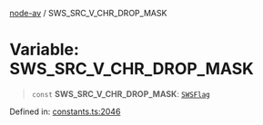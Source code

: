 [node-av](../globals.md) / SWS\_SRC\_V\_CHR\_DROP\_MASK

# Variable: SWS\_SRC\_V\_CHR\_DROP\_MASK

> `const` **SWS\_SRC\_V\_CHR\_DROP\_MASK**: [`SWSFlag`](../type-aliases/SWSFlag.md)

Defined in: [constants.ts:2046](https://github.com/seydx/av/blob/f8631fc881b394300b1479f511d55cf1c370a87f/src/constants/constants.ts#L2046)
